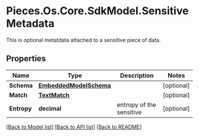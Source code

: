 # Pieces.Os.Core.SdkModel.SensitiveMetadata
This is optional metatdata attached to a sensitive piece of data.

## Properties

Name | Type | Description | Notes
------------ | ------------- | ------------- | -------------
**Schema** | [**EmbeddedModelSchema**](EmbeddedModelSchema.md) |  | [optional] 
**Match** | [**TextMatch**](TextMatch.md) |  | [optional] 
**Entropy** | **decimal** | entropy of the sensitive | [optional] 

[[Back to Model list]](../README.md#documentation-for-models) [[Back to API list]](../README.md#documentation-for-api-endpoints) [[Back to README]](../README.md)

